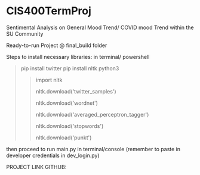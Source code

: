 # CIS400TermProj
Sentimental Analysis on General Mood Trend/ COVID mood Trend within the SU Community 

Ready-to-run Project @ final_build folder 

Steps to install necessary libraries: in terminal/ powershell

> pip install twitter 
> pip install nltk
> python3
>> import nltk
>>
>> nltk.download('twitter_samples')
>> 
>> nltk.download('wordnet')
>> 
>> nltk.download('averaged_perceptron_tagger')
>> 
>> nltk.download('stopwords')
>> 
>> nltk.download('punkt')

then proceed to run main.py in terminal/console
(remember to paste in developer credentials in dev_login.py)

PROJECT LINK GITHUB: 
